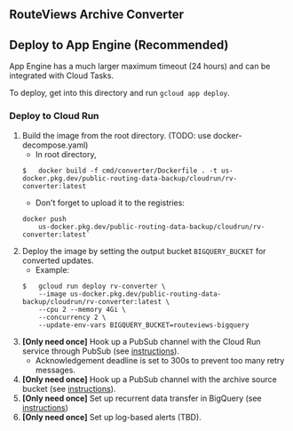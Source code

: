 ## RouteViews Archive Converter

## Deploy to App Engine (Recommended)
App Engine has a much larger maximum timeout (24 hours) and can be integrated
with Cloud Tasks.

To deploy, get into this directory and run `gcloud app deploy`.

### Deploy to Cloud Run

1.  Build the image from the root directory. (TODO: use docker-decompose.yaml)
    -   In root directory, 
    ```shell
    $   docker build -f cmd/converter/Dockerfile . -t us-docker.pkg.dev/public-routing-data-backup/cloudrun/rv-converter:latest
    ```
    -   Don't forget to upload it to the registries: 
    ```shell
    docker push
        us-docker.pkg.dev/public-routing-data-backup/cloudrun/rv-converter:latest`
    ```
2.  Deploy the image by setting the output bucket `BIGQUERY_BUCKET` for
    converted updates.
    -   Example:
    ```shell
    $   gcloud run deploy rv-converter \
        --image us-docker.pkg.dev/public-routing-data-backup/cloudrun/rv-converter:latest \
        --cpu 2 --memory 4Gi \
        --concurrency 2 \
        --update-env-vars BIGQUERY_BUCKET=routeviews-bigquery
    ```
3.  **[Only need once]** Hook up a PubSub channel with the Cloud Run service
    through PubSub (see
    [instructions](https://cloud.google.com/run/docs/triggering/pubsub-push)).
    -   Acknowledgement deadline is set to 300s to prevent too many retry
        messages.
4.  **[Only need once]** Hook up a PubSub channel with the archive source
    bucket (see
    [instructions](https://cloud.google.com/storage/docs/pubsub-notifications)).
5.  **[Only need once]** Set up recurrent data transfer in BigQuery (see
    [instructions](https://cloud.google.com/bigquery-transfer/docs/cloud-storage-transfer))
6.  **[Only need once]** Set up log-based alerts (TBD).
